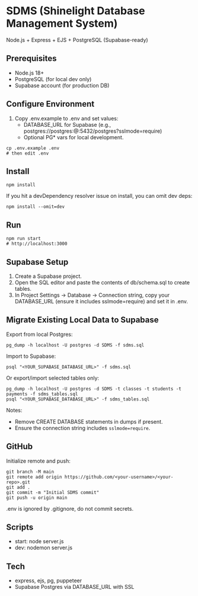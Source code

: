# SDMS (Shinelight Database Management System)

Node.js + Express + EJS + PostgreSQL (Supabase-ready)

## Prerequisites
- Node.js 18+
- PostgreSQL (for local dev only)
- Supabase account (for production DB)

## Configure Environment
1. Copy .env.example to .env and set values:
   - DATABASE_URL for Supabase (e.g., postgres://postgres:<PASSWORD>@<HOST>:5432/postgres?sslmode=require)
   - Optional PG* vars for local development.

```
cp .env.example .env
# then edit .env
```

## Install
```
npm install
```

If you hit a devDependency resolver issue on install, you can omit dev deps:
```
npm install --omit=dev
```

## Run
```
npm run start
# http://localhost:3000
```

## Supabase Setup
1. Create a Supabase project.
2. Open the SQL editor and paste the contents of db/schema.sql to create tables.
3. In Project Settings → Database → Connection string, copy your DATABASE_URL (ensure it includes sslmode=require) and set it in .env.

## Migrate Existing Local Data to Supabase
Export from local Postgres:
```
pg_dump -h localhost -U postgres -d SDMS -f sdms.sql
```
Import to Supabase:
```
psql "<YOUR_SUPABASE_DATABASE_URL>" -f sdms.sql
```
Or export/import selected tables only:
```
pg_dump -h localhost -U postgres -d SDMS -t classes -t students -t payments -f sdms_tables.sql
psql "<YOUR_SUPABASE_DATABASE_URL>" -f sdms_tables.sql
```

Notes:
- Remove CREATE DATABASE statements in dumps if present.
- Ensure the connection string includes `sslmode=require`.

## GitHub
Initialize remote and push:
```
git branch -M main
git remote add origin https://github.com/<your-username>/<your-repo>.git
git add .
git commit -m "Initial SDMS commit"
git push -u origin main
```

.env is ignored by .gitignore, do not commit secrets.

## Scripts
- start: node server.js
- dev: nodemon server.js

## Tech
- express, ejs, pg, puppeteer
- Supabase Postgres via DATABASE_URL with SSL
